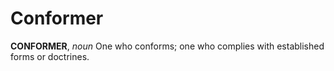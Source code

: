# Conformer

**CONFORMER**, _noun_ One who conforms; one who complies with established forms or doctrines.